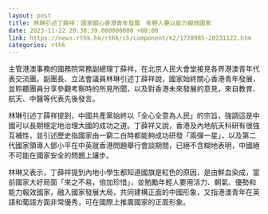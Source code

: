 ```yaml
---
layout: post
title: 林琳引述丁薛祥：國家關心香港青年發展　年輕人要以能力報效國家
date: 2023-11-22 20:38:39.000000000 +08:00
link: https://news.rthk.hk/rthk/ch/component/k2/1728985-20231122.htm
categories: rthk
---
```


主管港澳事務的國務院常務副總理丁薛祥，在北京人民大會堂接見各界港澳青年代表交流團。副團長、立法會議員林琳引述丁薛祥說，國家始終關心香港青年發展，並聆聽團員分享參觀考察時的所見所聞，以及對香港未來發展的意見，來自教育、航天、中醫等代表先後發言。

林琳引述丁薛祥提到，中國共產黨始終以「全心全意為人民」的宗旨，強調這是中國可以長期穩定地治理大國的成功之道。丁薛祥又說，香港及內地航天科研有很強互補性，並引述歷史指國家由一窮二白時都能夠成功研發「兩彈一星」，以及第二代國家領導人鄧小平在中英就香港問題舉行會談期間，已絕不含糊地表明，中國絕不可能在國家安全的問題上讓步。

林琳又表示，丁薛祥提到內地小學生都知道國旗是紅色的原因，是由鮮血染成，當前國家大好局面「來之不易，倍加珍惜」，並勉勵年輕人要用活力、朝氣、優勢和能力報效國家，融入國家發展大局，共同建構正面的中國形象，又指港澳青年在英語和葡語方面非常優秀，可在國際上推廣國家的正面形象。

